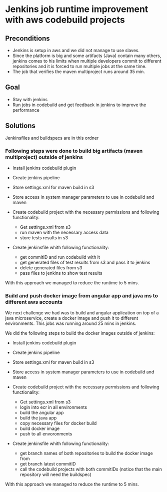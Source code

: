 # Jenkins job runtime improvement with aws codebuild projects #

## Preconditions ##
* Jenkins is setup in aws and we did not manage to use slaves. 
* Since the platform is big and some artifacts (Java) 
contain many others, jenkins comes to his limits when multiple developers commit to different repositories and it is forced to run multiple jobs at the same time. 
* The job that verifies the maven multiproject runs around 35 min.

## Goal ##
* Stay with jenkins
* Run jobs in codebuild and get feedback in jenkins to improve the performance

## Solutions ##
Jenkinsfiles and buildspecs are in this ordner

### Following steps were done to build big artifacts (maven multiproject) outside of jenkins ###
* Install jenkins codebuild plugin
* Create jenkins pipeline
* Store settings.xml for maven build in s3
* Store access in system manager parameters to use in codebuild and maven

* Create codebuild project with the necessary permissions and following functionality:
    * Get settings.xml from s3 
    * run maven with the necessary access data
    * store tests results in s3

* Create jenkinsfile whith following functionality:
    * get commitID and run codebuild with it
    * get generated files of test results from s3 and pass it to jenkins
    * delete generated files from s3
    * pass files to jenkins to show test results

With this approach we managed to reduce the runtime to 5 mins.


### Build and push docker image from angular app and java ms to different aws accounts ###
We next challenge we had was to build and angular application on top of a java microservice, create a docker image and push it to different environments. This jobs was running around 25 mins in jenkins.

We did the following steps to build the docker images outside of jenkins:
* Install jenkins codebuild plugin
* Create jenkins pipeline
* Store settings.xml for maven build in s3
* Store access in system manager parameters to use in codebuild and maven

* Create codebuild project with the necessary permissions and following functionality:
    * Get settings.xml from s3
    * login into ecr in all environments
    * build the angular app
    * build the java app
    * copy necessary files for docker build
    * build docker image
    * push to all envoronments

* Create jenkinsfile whith following functionality:
    * get branch names of both repositories to build the docker image from
    * get branch latest commitID
    * call the codebuild projects with both commitIDs (notice that the main repository will need the buildspec)

With this approach we managed to reduce the runtime to 5 mins.